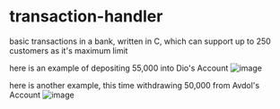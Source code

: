 # transaction-handler
basic transactions in a bank, written in C, which can support up to 250 customers as it's maximum limit

here is an example of depositing 55,000 into Dio's Account
![image](https://github.com/amndni/transaction-handler/assets/140674262/6104f23a-ed45-4e3d-a985-2d17c9b2b00c)

here is another example, this time withdrawing 50,000 from Avdol's Account
![image](https://github.com/amndni/transaction-handler/assets/140674262/afb5ebac-7f20-42e5-b77e-8e9eba24f397)
